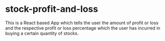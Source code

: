 # stock-profit-and-loss
This is a React based App which tells the user the amount of profit or loss and the respective profit or loss percentage which the user has incurred in buying a certain quantity of stocks.
